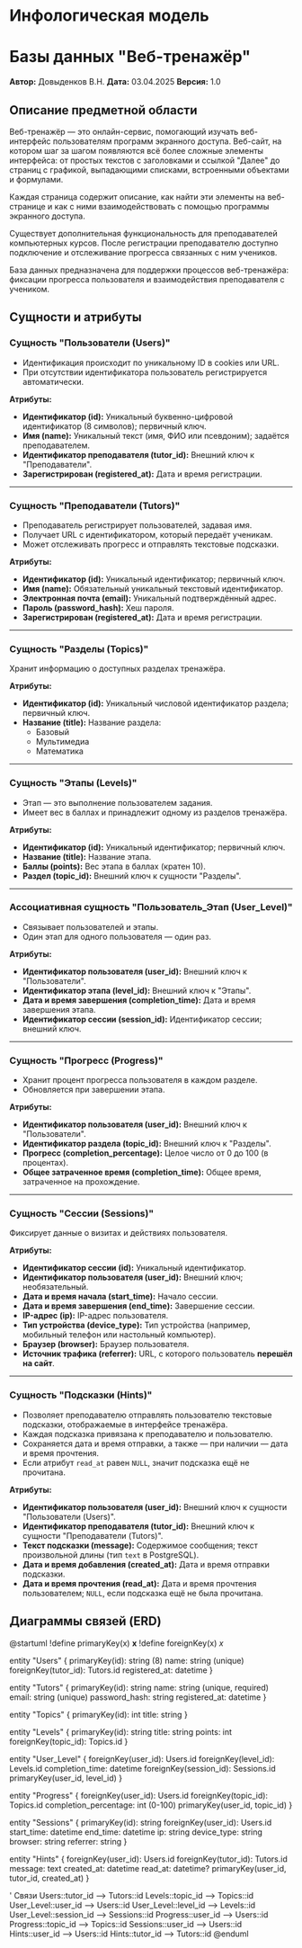 ﻿# Инфологическая модель
# Базы данных "Веб-тренажёр"

**Автор:** Довыденков В.Н.
**Дата:** 03.04.2025
**Версия:** 1.0

## Описание предметной области

Веб-тренажёр — это онлайн-сервис, помогающий изучать веб-интерфейс пользователям программ экранного доступа.
Веб-сайт, на котором шаг за шагом появляются всё более сложные элементы интерфейса: от простых текстов с заголовками и ссылкой "Далее" до страниц с графикой, выпадающими списками, встроенными объектами и формулами.

Каждая страница содержит описание, как найти эти элементы на веб-странице и как с ними взаимодействовать с помощью программы экранного доступа.

Существует дополнительная функциональность для преподавателей компьютерных курсов. После регистрации преподавателю доступно подключение и отслеживание прогресса связанных с ним учеников.

База данных предназначена для поддержки процессов веб-тренажёра: фиксации прогресса пользователя и взаимодействия преподавателя с учеником.

## Сущности и атрибуты

### Сущность "Пользователи (Users)"

- Идентификация происходит по уникальному ID в cookies или URL.
- При отсутствии идентификатора пользователь регистрируется автоматически.

**Атрибуты:**
- **Идентификатор (id):**
  Уникальный буквенно-цифровой идентификатор (8 символов); первичный ключ.
- **Имя (name):**
  Уникальный текст (имя, ФИО или псевдоним); задаётся преподавателем.
- **Идентификатор преподавателя (tutor_id):**
  Внешний ключ к "Преподаватели".
- **Зарегистрирован (registered_at):**
  Дата и время регистрации.

---

### Сущность "Преподаватели (Tutors)"

- Преподаватель регистрирует пользователей, задавая имя.
- Получает URL с идентификатором, который передаёт ученикам.
- Может отслеживать прогресс и отправлять текстовые подсказки.

**Атрибуты:**
- **Идентификатор (id):**
  Уникальный идентификатор; первичный ключ.
- **Имя (name):**
  Обязательный уникальный текстовый идентификатор.
- **Электронная почта (email):**
  Уникальный подтверждённый адрес.
- **Пароль (password_hash):**
  Хеш пароля.
- **Зарегистрирован (registered_at):**
  Дата и время регистрации.

---

### Сущность "Разделы (Topics)"

Хранит информацию о доступных разделах тренажёра.

**Атрибуты:**
- **Идентификатор (id):**
  Уникальный числовой идентификатор раздела; первичный ключ.
- **Название (title):**
  Название раздела:
    + Базовый
    + Мультимедиа
    + Математика

---

### Сущность "Этапы (Levels)"

- Этап — это выполнение пользователем задания.
- Имеет вес в баллах и принадлежит одному из разделов тренажёра.

**Атрибуты:**
- **Идентификатор (id):**
  Уникальный идентификатор; первичный ключ.
- **Название (title):**
  Название этапа.
- **Баллы (points):**
  Вес этапа в баллах (кратен 10).
- **Раздел (topic_id):**
  Внешний ключ к сущности "Разделы".

---

### Ассоциативная сущность "Пользователь_Этап (User_Level)"

- Связывает пользователей и этапы.
- Один этап для одного пользователя — один раз.

**Атрибуты:**
- **Идентификатор пользователя (user_id):**
  Внешний ключ к "Пользователи".
- **Идентификатор этапа (level_id):**
  Внешний ключ к "Этапы".
- **Дата и время завершения (completion_time):**
  Дата и время завершения этапа.
- **Идентификатор сессии (session_id):**
  Идентификатор сессии; внешний ключ.

---

### Сущность "Прогресс (Progress)"

- Хранит процент прогресса пользователя в каждом разделе.
- Обновляется при завершении этапа.

**Атрибуты:**
- **Идентификатор пользователя (user_id):**
  Внешний ключ к "Пользователи".
- **Идентификатор раздела (topic_id):**
  Внешний ключ к "Разделы".
- **Прогресс (completion_percentage):**
  Целое число от 0 до 100 (в процентах).
- **Общее затраченное время (completion_time):**
  Общее время, затраченное на прохождение.

---

### Сущность "Сессии (Sessions)"

Фиксирует данные о визитах и действиях пользователя.

**Атрибуты:**
- **Идентификатор сессии (id):**
  Уникальный идентификатор.
- **Идентификатор пользователя (user_id):**
  Внешний ключ; необязательный.
- **Дата и время начала (start_time):**
  Начало сессии.
- **Дата и время завершения (end_time):**
  Завершение сессии.
- **IP-адрес (ip):**
  IP-адрес пользователя.
- **Тип устройства (device_type):**
  Тип устройства (например, мобильный телефон или настольный компьютер).
- **Браузер (browser):**
  Браузер пользователя.
- **Источник трафика (referrer):**
  URL, с которого пользователь **перешёл на сайт**.

---

### Сущность "Подсказки (Hints)"

- Позволяет преподавателю отправлять пользователю текстовые подсказки, отображаемые в интерфейсе тренажёра.
- Каждая подсказка привязана к преподавателю и пользователю.
- Сохраняется дата и время отправки, а также — при наличии — дата и время прочтения.
- Если атрибут `read_at` равен `NULL`, значит подсказка ещё не прочитана.

**Атрибуты:**
- **Идентификатор пользователя (user_id):**
  Внешний ключ к сущности "Пользователи (Users)".
- **Идентификатор преподавателя (tutor_id):**
  Внешний ключ к сущности "Преподаватели (Tutors)".
- **Текст подсказки (message):**
  Содержимое сообщения; текст произвольной длины (тип `text` в PostgreSQL).
- **Дата и время добавления (created_at):**
  Дата и время отправки подсказки.
- **Дата и время прочтения (read_at):**
  Дата и время прочтения пользователем; `NULL`, если подсказка ещё не была прочитана.

## Диаграммы связей (ERD)

@startuml
!define primaryKey(x) <b>x</b>
!define foreignKey(x) <i>x</i>

entity "Users" {
    primaryKey(id): string (8)
    name: string (unique)
    foreignKey(tutor_id): Tutors.id
    registered_at: datetime
}

entity "Tutors" {
    primaryKey(id): string
    name: string (unique, required)
    email: string (unique)
    password_hash: string
    registered_at: datetime
}

entity "Topics" {
    primaryKey(id): int
    title: string
}

entity "Levels" {
    primaryKey(id): string
    title: string
    points: int
    foreignKey(topic_id): Topics.id
}

entity "User_Level" {
    foreignKey(user_id): Users.id
    foreignKey(level_id): Levels.id
    completion_time: datetime
    foreignKey(session_id): Sessions.id
    primaryKey(user_id, level_id)
}

entity "Progress" {
    foreignKey(user_id): Users.id
    foreignKey(topic_id): Topics.id
    completion_percentage: int (0-100)
    primaryKey(user_id, topic_id)
}

entity "Sessions" {
    primaryKey(id): string
    foreignKey(user_id): Users.id
    start_time: datetime
    end_time: datetime
    ip: string
    device_type: string
    browser: string
    referrer: string
}

entity "Hints" {
    foreignKey(user_id): Users.id
    foreignKey(tutor_id): Tutors.id
    message: text
    created_at: datetime
    read_at: datetime?
    primaryKey(user_id, tutor_id, created_at)
}

' Связи
Users::tutor_id --> Tutors::id
Levels::topic_id --> Topics::id
User_Level::user_id --> Users::id
User_Level::level_id --> Levels::id
User_Level::session_id --> Sessions::id
Progress::user_id --> Users::id
Progress::topic_id --> Topics::id
Sessions::user_id --> Users::id
Hints::user_id --> Users::id
Hints::tutor_id --> Tutors::id
@enduml

